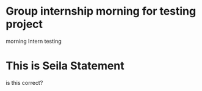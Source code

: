 Group internship morning for testing project
===================

morning Intern testing

# This is Seila Statement

is this correct?
